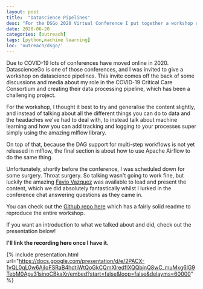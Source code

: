 ```yaml
---
layout: post
title:  "Datascience Pipelines"
desc: "For the DSGo 2020 Virtual Conference I put together a workshop on datascience pipelines. Check it out."
date: 2020-06-20
categories: [outreach]
tags: [python,machine learning]
loc: 'outreach/dsgo/'
---
```


Due to COVID-19 lots of conferences have moved online in 2020. DatascienceGo is one of those conferences, and I was invited to 
give a workshop on datascience pipelines. This invite comes off the back of some discussions and media about my role in the 
COVID-19 Critical Care Consortium and creating their data processing pipeline, which has been a challenging project.

For the workshop, I thought it best to try and generalise the content slightly, and instead of talking about
all the different things you can do to data and the headaches we've had to deal with, to instead talk about machine 
learning and how you can add tracking and logging to your processes super simply using the amazing mlflow library.

On top of that, because the DAG support for multi-step workflows is not yet released in mlflow, the final 
section is about how to use Apache Airflow to do the same thing.

Unfortunately, shortly before the conference, I was scheduled down for some surgery. Throat surgery. So talking wasn't going
to work fine, but luckily the amazing [Favio Vazquez](https://www.linkedin.com/in/faviovazquez/) was available to lead and present
the content, which we did absolutely fantastically whilst I lurked in the conference chat answering questions as they came in.

You can check out the [Github repo here](https://github.com/Samreay/DSGoPipeline) which has a fairly solid readme to reproduce 
the entire workshop.

If you want an introduction to what we talked about and did, check out the presentation below!

**I'll link the recording here once I have it.**

{% include presentation.html url="https://docs.google.com/presentation/d/e/2PACX-1vQL0qL0w6AjIqFSRaB4hdtjWtQoGkCQmXlredflXQQbjnQ8wC_muMxg6lG9TebM0Apv31sinoCBkaXr/embed?start=false&loop=false&delayms=60000"  %}
